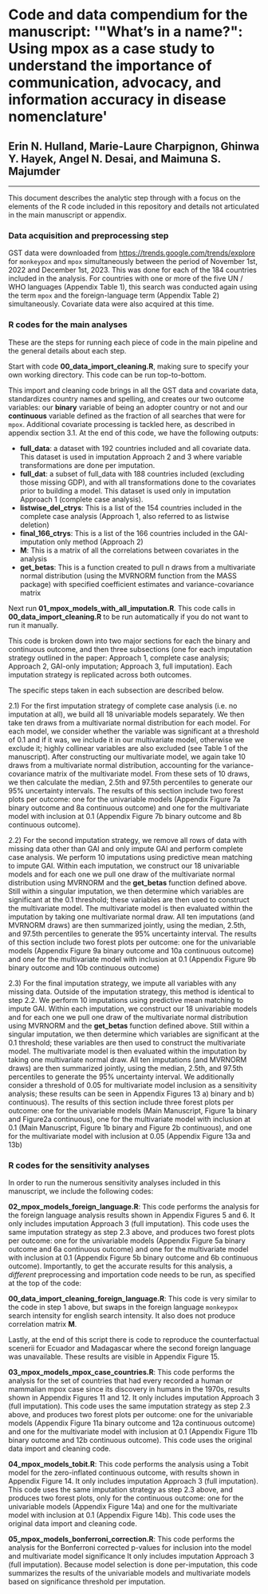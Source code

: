 # Code and data compendium for the manuscript: '"What’s in a name?": Using mpox as a case study to understand the importance of communication, advocacy, and information accuracy in disease nomenclature'

## Erin N. Hulland, Marie-Laure Charpignon, Ghinwa Y. Hayek, Angel N. Desai, and Maimuna S. Majumder

______

This document describes the analytic step through with a focus on the elements of the R code included in this repository and details not articulated in the main manuscript or appendix. 

### Data acquisition and preprocessing step

GST data were downloaded from https://trends.google.com/trends/explore for `monkeypox` and `mpox` simultaneously between the period of November 1st, 2022 and December 1st, 2023. This was done for each of the 184 countries included in the analysis. For countries with one or more of the five UN / WHO languages (Appendix Table 1), this search was conducted again using the term `mpox` and the foreign-language term (Appendix Table 2) simultaneously. Covariate data were also acquired at this time.

### R codes for the main analyses 

These are the steps for running each piece of code in the main pipeline and the general details about each step.

Start with code **00_data_import_cleaning.R**, making sure to specify your own working directory. This code can be run top-to-bottom.

This import and cleaning code brings in all the GST data and covariate data, standardizes country names and spelling, and creates our two outcome variables: our **binary** variable of being an adopter country or not and our **continuous** variable defined as the fraction of all searches that were for `mpox`. Additional covariate processing is tackled here, as described in appendix section 3.1. At the end of this code, we have the following outputs:

 * **full_data**: a dataset with 192 countries included and all covariate data. This dataset is used in imputation Approach 2 and 3 where variable transformations are done per imputation.
* **full_dat**: a subset of full_data with 188 countries included (excluding those missing GDP), and with all transformations done to the covariates prior to building a model. This dataset is used only in imputation Approach 1 (complete case analysis).
* **listwise_del_ctrys**: This is a list of the 154 countries included in the complete case analysis (Approach 1, also referred to as listwise deletion)
* **final_166_ctrys**: This is a list of the 166 countries included in the GAI-imputation only method (Approach 2)
* **M**: This is a matrix of all the correlations between covariates in the analysis
* **get_betas**: This is a function created to pull n draws from a multivariate normal distribution (using the MVRNORM function from the MASS package) with specified coefficient estimates and variance-covariance matrix




Next run **01_mpox_models_with_all_imputation.R**. This code calls in **00_data_import_cleaning.R** to be run automatically if you do not want to run it manually. 

This code is broken down into two major sections for each the binary and continuous outcome, and then three subsections (one for each imputation strategy outlined in the paper: Approach 1, complete case analysis; Approach 2, GAI-only imputation; Approach 3, full imputation). Each imputation strategy is replicated across both outcomes.

The specific steps taken in each subsection are described below. 

2.1) For the first imputation strategy of complete case analysis (i.e. no imputation at all), we build all 18 univariable models separately. We then take ten draws from a multivariate normal distribution for each model. For each model, we consider whether the variable was significant at a threshold of 0.1 and if it was, we include it in our multivariate model, otherwise we exclude it; highly collinear variables are also excluded (see Table 1 of the manuscript). After constructing our multivariate model, we again take 10 draws from a multivariate normal distribution, accounting for the variance-covariance matrix of the multivariate model. From these sets of 10 draws, we then calculate the median, 2.5th and 97.5th percentiles to generate our 95% uncertainty intervals. The results of this section include two forest plots per outcome: one for the univariable models (Appendix Figure 7a binary outcome and 8a continuous outcome) and one for the multivariate model with inclusion at 0.1 (Appendix Figure 7b binary outcome and 8b continuous outcome).

2.2) For the second imputation strategy, we remove all rows of data with missing data other than GAI and only impute GAI and perform complete case analysis. We perform 10 imputations using predictive mean matching to impute GAI. Within each imputation, we construct our 18 univariable models and for each one we pull one draw of the multivariate normal distribution using MVRNORM and the **get_betas** function defined above. Still within a singular imputation, we then determine which variables are significant at the 0.1 threshold; these variables are then used to construct the multivariate model. The multivariate model is then evaluated within the imputation by taking one multivariate normal draw. All ten imputations (and MVRNORM draws) are then summarized jointly, using the median, 2.5th, and 97.5th percentiles to generate the 95% uncertainty interval. The results of this section include two forest plots per outcome: one for the univariable models (Appendix Figure 9a binary outcome and 10a continuous outcome) and one for the multivariate model with inclusion at 0.1 (Appendix Figure 9b binary outcome and 10b continuous outcome)


2.3) For the final imputation strategy, we impute all variables with any missing data. Outside of the imputation strategy, this method is identical to step 2.2. We perform 10 imputations using predictive mean matching to impute GAI. Within each imputation, we construct our 18 univariable models and for each one we pull one draw of the multivariate normal distribution using MVRNORM and the **get_betas** function defined above. Still within a singular imputation, we then determine which variables are significant at the 0.1 threshold; these variables are then used to construct the multivariate model. The multivariate model is then evaluated within the imputation by taking one multivariate normal draw. All ten imputations (and MVRNORM draws) are then summarized jointly, using the median, 2.5th, and 97.5th percentiles to generate the 95% uncertainty interval. We additionally consider a threshold of 0.05 for multivariate model inclusion as a sensitivity analysis; these results can be seen in Appendix Figures 13 a) binary and b) continuous). The results of this section include three forest plots per outcome: one for the univariable models (Main Manuscript, Figure 1a binary and Figure2a continuous), one for the multivariate model with inclusion at 0.1 (Main Manuscript, Figure 1b binary and Figure 2b continuous), and one for the multivariate model with inclusion at 0.05 (Appendix Figure 13a and 13b)

### R codes for the sensitivity analyses

In order to run the numerous sensitivity analyses included in this manuscript, we include the following codes:

**02_mpox_models_foreign_language.R**: This code performs the analysis for the foreign language analysis results shown in Appendix Figures 5 and 6. It only includes imputation Approach 3 (full imputation). This code uses the same imputation strategy as step 2.3 above, and produces two forest plots per outcome: one for the univariable models (Appendix Figure 5a binary outcome and 6a continuous outcome) and one for the multivariate model with inclusion at 0.1 (Appendix Figure 5b binary outcome and 6b continuous outcome). Importantly, to get the accurate results for this analysis, a *different* preprocessing and importation code needs to be run, as specified at the top of the code: 

**00_data_import_cleaning_foreign_language.R**: This code is very similar to the code in step 1 above, but swaps in the foreign language `monkeypox` search intensity for english search intensity. It also does not produce correlation matrix **M**.

Lastly, at the end of this script there is code to reproduce the counterfactual scenerii for Ecuador and Madagascar where the second foreign language was unavailable. These results are visible in Appendix Figure 15. 

**03_mpox_models_mpox_case_countries.R**: This code performs the analysis for the set of countries that had every recorded a human or mammalian mpox case since its discovery in humans in the 1970s, results shown in Appendix Figures 11 and 12. It only includes imputation Approach 3 (full imputation). This code uses the same imputation strategy as step 2.3 above, and produces two forest plots per outcome: one for the univariable models (Appendix Figure 11a binary outcome and 12a continuous outcome) and one for the multivariate model with inclusion at 0.1 (Appendix Figure 11b binary outcome and 12b continuous outcome). This code uses the original data import and cleaning code. 

**04_mpox_models_tobit.R**: This code performs the analysis using a Tobit model for the zero-inflated continuous outcome, with results shown in Appendix Figure 14. It only includes imputation Approach 3 (full imputation). This code uses the same imputation strategy as step 2.3 above, and produces two forest plots, only for the continuous outcome: one for the univariable models (Appendix Figure 14a) and one for the multivariate model with inclusion at 0.1 (Appendix Figure 14b). This code uses the original data import and cleaning code. 

**05_mpox_models_bonferroni_correction.R**: This code performs the analysis for the Bonferroni corrected p-values for inclusion into the model and multivariate model significance It only includes imputation Approach 3 (full imputation). Because model selection is done per-imputation, this code summarizes the results of the univariable models and multivariate models based on significance threshold per imputation. 
